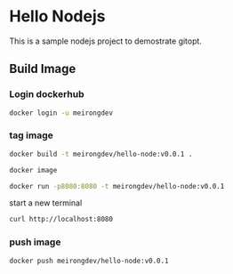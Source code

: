 # Hello Nodejs

This is a sample nodejs project to demostrate gitopt.

## Build Image

### Login dockerhub

```bash
docker login -u meirongdev 
```

### tag image

```bash
docker build -t meirongdev/hello-node:v0.0.1 .
```

```bash
docker image
```

```bash
docker run -p8080:8080 -t meirongdev/hello-node:v0.0.1
```

start a new terminal

```bash
curl http://localhost:8080
```

### push image

```bash
docker push meirongdev/hello-node:v0.0.1
```
